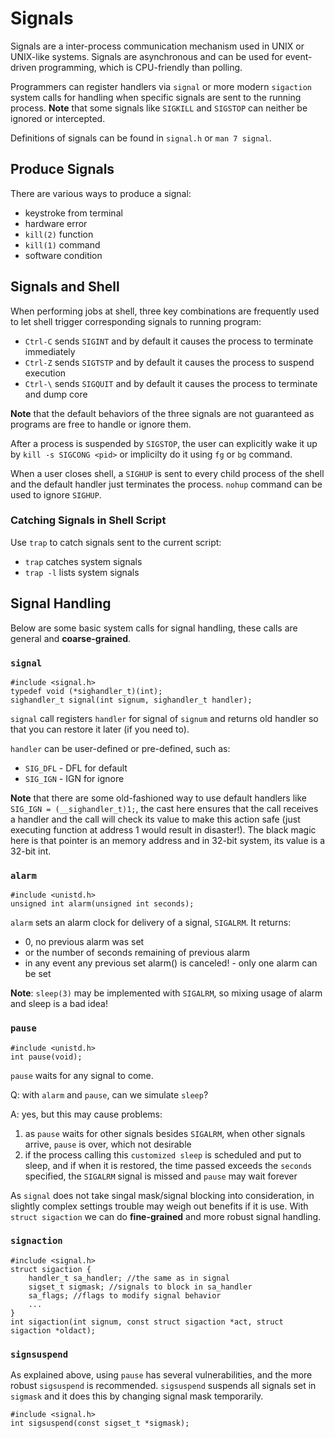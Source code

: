 # Signals

Signals are a inter-process communication mechanism used in UNIX or UNIX-like systems. Signals are asynchronous and can be used for event-driven programming, which is CPU-friendly than polling.

Programmers can register handlers via `signal` or more modern `sigaction` system calls for handling when specific signals are sent to the running process. **Note** that some signals like `SIGKILL` and `SIGSTOP` can neither be ignored or intercepted.

Definitions of signals can be found in `signal.h` or `man 7 signal`.

## Produce Signals

There are various ways to produce a signal:

* keystroke from terminal
* hardware error
* `kill(2)` function
* `kill(1)` command
* software condition

## Signals and Shell

When performing jobs at shell, three key combinations are frequently used to let shell trigger corresponding signals to running program:

* `Ctrl-C` sends `SIGINT` and by default it causes the process to terminate immediately
* `Ctrl-Z` sends `SIGTSTP` and by default it causes the process to suspend execution
* `Ctrl-\` sends `SIGQUIT` and by default it causes the process to terminate and dump core

**Note** that the default behaviors of the three signals are not guaranteed as programs are free to handle or ignore them.

After a process is suspended by `SIGSTOP`, the user can explicitly wake it up by `kill -s SIGCONG <pid>` or implicilty do it using `fg` or `bg` command.

When a user closes shell, a `SIGHUP` is sent to every child process of the shell and the default handler just terminates the process. `nohup` command can be used to ignore `SIGHUP`.

### Catching Signals in Shell Script

Use `trap` to catch signals sent to the current script:

* `trap` catches system signals
* `trap -l` lists system signals

## Signal Handling

Below are some basic system calls for signal handling, these calls are general and **coarse-grained**.

### `signal`

    #include <signal.h>
    typedef void (*sighandler_t)(int);
    sighandler_t signal(int signum, sighandler_t handler);

`signal` call registers `handler` for signal of `signum` and returns old handler so that you can restore it later (if you need to).

`handler` can be user-defined or pre-defined, such as:
* `SIG_DFL` - DFL for default
* `SIG_IGN` - IGN for ignore

**Note** that there are some old-fashioned way to use default handlers like `SIG_IGN = (__sighandler_t)1;`, the cast here ensures that the call receives a handler and the call will check its value to make this action safe (just executing function at address 1 would result in disaster!). The black magic here is that pointer is an memory address and in 32-bit system, its value is a 32-bit int.

### `alarm`

    #include <unistd.h>
    unsigned int alarm(unsigned int seconds);

`alarm` sets an alarm clock for delivery of a signal, `SIGALRM`. It returns:

* 0, no previous alarm was set
* or the number of seconds remaining of previous alarm
* in any event any previous set alarm() is canceled! - only one alarm can be set

**Note**: `sleep(3)` may be implemented with `SIGALRM`, so mixing usage of alarm and sleep is a bad idea!

### `pause`

    #include <unistd.h>
    int pause(void);

`pause` waits for any signal to come.

Q: with `alarm` and `pause`, can we simulate `sleep`?

A: yes, but this may cause problems:

1. as `pause` waits for other signals besides `SIGALRM`, when other signals arrive, `pause` is over, which not desirable
1. if the process calling this `customized sleep` is scheduled and put to sleep, and if when it is restored, the time passed exceeds the `seconds` specified, the `SIGALRM` signal is missed and `pause` may wait forever

As `signal` does not take singal mask/signal blocking into consideration, in slightly complex settings trouble may weigh out benefits if it is use. With `struct sigaction` we can do **fine-grained** and more robust signal handling.

### `signaction`

    #include <signal.h>
    struct sigaction {
        handler_t sa_handler; //the same as in signal
        sigset_t sigmask; //signals to block in sa_handler
        sa_flags; //flags to modify signal behavior
        ...
    }
    int sigaction(int signum, const struct sigaction *act, struct sigaction *oldact);

### `signsuspend`

As explained above, using `pause` has several vulnerabilities, and the more robust `sigsuspend` is recommended. `sigsuspend` suspends all signals set in `sigmask` and it does this by changing signal mask temporarily.

    #include <signal.h>
    int sigsuspend(const sigset_t *sigmask);
